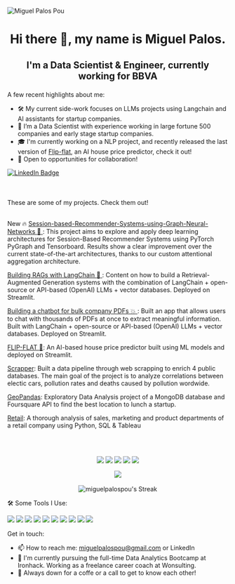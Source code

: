 <p align=”center”>

  ![Miguel Palos Pou](https://github.com/user-attachments/assets/495d97ec-0201-4e00-905c-f0aa48f2f4ba)


</p>



# <p align="center">Hi there 👋, my name is Miguel Palos. </p>
## <p align="center"> I'm a Data Scientist & Engineer, currently working for BBVA </p>

A few recent highlights about me:
- 🛠 My current side-work focuses on LLMs projects using Langchain and AI assistants for startup companies.
- 🔭 I’m a Data Scientist with experience working in large fortune 500 companies and early stage startup companies.
- 🎓 I'm currently working on a NLP project, and recently released the last version of [Flip-flat](https://github.com/miguelpalospou/Final-project), an AI house price predictor, check it out!
- 🔎 Open to opportunities for collaboration!

<div id="badges">
  <a href="https://www.linkedin.com/in/miguelpalospou/">
    <img src="https://img.shields.io/badge/LinkedIn-blue?style=for-the-badge&logo=linkedin&logoColor=white" alt="LinkedIn Badge"/>
  </a>
  <br/><br/>
  <br/><br/>
These are some of my projects. Check them out!
  <br/><br/>

New :fire: [Session-based-Recommender-Systems-using-Graph-Neural-Networks :brain: ](https://github.com/miguelpalospou/Session-based-Recommender-Systems-using-Graph-Neural-Networks): This project aims to explore and apply deep learning architectures for Session-Based Recommender Systems using PyTorch PyGraph and Tensorboard. Results show a clear improvement over the current state-of-the-art architectures, thanks to our custom attentional aggregation architecture.
  
[Building RAGs with LangChain :brain: ](https://github.com/miguelpalospou/RAG-Project): Content on how to build a Retrieval-Augmented Generation systems with the combination of LangChain + open-source or API-based (OpenAI) LLMs + vector databases. Deployed on Streamlit.

[Building a chatbot for bulk company PDFs :boom: ](https://github.com/miguelpalospou/SmallPDF-): Built an app that allows users to chat with thousands of PDFs at once to extract meaningful information. Built with LangChain + open-source or API-based (OpenAI) LLMs + vector databases. Deployed on Streamlit.
  
[FLIP-FLAT :panda_face:](https://github.com/miguelpalospou/Final-project): An AI-based house price predictor built using ML models and deployed on Streamlit.
  
[Scrapper](https://github.com/miguelpalospou/scrapping-project): Built a data pipeline through web scrapping to enrich 4 public databases. The main goal of the project is to analyze correlations between electic cars, pollution rates and deaths caused by pollution wordwide.
  
[GeoPandas](https://github.com/miguelpalospou/Project-III-Geo): Exploratory Data Analysis project of a MongoDB database and Foursquare API to find the best location to lunch a startup.
  
[Retail](https://github.com/miguelpalospou/project-IV-sql-tableau): A thorough analysis of sales, marketing and product departments of a retail company using Python, SQL & Tableau
 

<br/><br/>
<p align="center">
<img src="https://img.shields.io/badge/MySQL-4479A1.svg?style=for-the-badge&logo=MySQL&logoColor=white"/>
<img src="https://img.shields.io/badge/Python-3776AB.svg?style=for-the-badge&logo=Python&logoColor=white"/>
<img src="https://img.shields.io/badge/GitHub-181717.svg?style=for-the-badge&logo=GitHub&logoColor=white"/>
<img src="https://img.shields.io/badge/Tableau-E97627.svg?style=for-the-badge&logo=Tableau&logoColor=white"/>
<img src="https://img.shields.io/badge/Power%20BI-F2C811.svg?style=for-the-badge&logo=Power-BI&logoColor=black"/>
</p> 

<p align="center">
  <img src="https://www.codewars.com/users/miguelpalospou/badges/large">
  <br/><br/>
  <img src="https://github-readme-streak-stats.herokuapp.com/?user=miguelpalospou&theme=vue-dark&hide_border=true" alt="miguelpalospou's Streak">
</p>

  
  
  
  
  
  
  
  
  
  🛠   Some Tools I Use:
  
  <img src="https://img.shields.io/badge/pandas-150458.svg?style=for-the-badge&logo=pandas&logoColor=white"/>
  <img src="https://img.shields.io/badge/langchain-1C3C3C?style=for-the-badge&logo=langchain&logoColor=white"/>  
  <img src="https://img.shields.io/badge/PyTorch-EE4C2C?style=for-the-badge&logo=pytorch&logoColor=white"/>  
  <img src="https://img.shields.io/badge/NumPy-013243.svg?style=for-the-badge&logo=NumPy&logoColor=white"/>
  <img src="https://img.shields.io/badge/scikitlearn-F7931E.svg?style=for-the-badge&logo=scikit-learn&logoColor=white"/>
  <img src="https://img.shields.io/badge/Plotly-3F4F75.svg?style=for-the-badge&logo=Plotly&logoColor=white"/>
  <img src="https://img.shields.io/badge/MongoDB-47A248.svg?style=for-the-badge&logo=MongoDB&logoColor=white"/>
  <img src="https://img.shields.io/badge/GitHub-181717.svg?style=for-the-badge&logo=GitHub&logoColor=white"/>
  <img src="https://img.shields.io/badge/Integromat-2F8CBB.svg?style=for-the-badge&logo=Integromat&logoColor=white"/>
  <img src="https://img.shields.io/badge/Google%20Analytics-E37400.svg?style=for-the-badge&logo=Google-Analytics&logoColor=white"/>
  
    
  
  Get in touch:

* 📫 How to reach me: miguelpalospou@gmail.com or LinkedIn
* 🔭 I'm currently pursuing the full-time Data Analytics Bootcamp at Ironhack. Working as a freelance career coach at Wonsulting.
* 💬 Always down for a coffe or a call to get to know each other!
  
  
  
  
  
  

  
  
  
